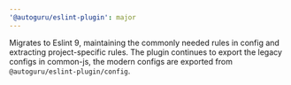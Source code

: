 ```yaml
---
'@autoguru/eslint-plugin': major
---
```


Migrates to Eslint 9, maintaining the commonly needed rules in config and
extracting project-specific rules. The plugin continues to export the legacy
configs in common-js, the modern configs are exported from
`@autoguru/eslint-plugin/config`.
